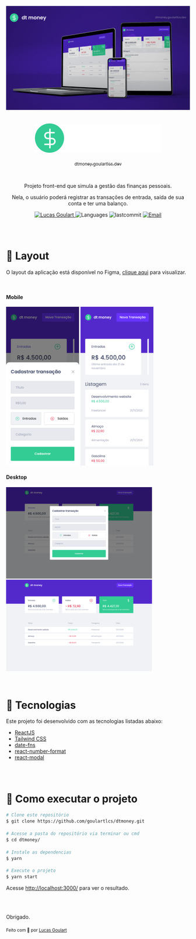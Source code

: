 <div align="center">
  <a href="https://dtmoney.goulartlcs.dev/" target="_blank">
    <img src="./src/assets/dtmoney_cover.png" alt="dt money" />
  </a>

  <br />
  <br />
  <br />

  <a href="https://dtmoney.goulartlcs.dev/" target="_blank">
    <img src="./src/assets/logo.svg" alt="dt money" />
  </a>
  <p align="center">
    <a href="https://dtmoney.goulartlcs.dev/" target="_blank">
      <sub>dtmoney.goulartlcs.dev</sub>
    </a> 
  </p>

  <br />

  <p align="center">
    Projeto front-end que simula a gestão das finanças pessoais.
  </p>
  <p align="center">
    Nela, o usuário poderá registrar as transações de entrada, saída de sua conta e ter uma balanço.
  </p>
 
  
  <p align="center">
    <a href="https://www.linkedin.com/in/goulartlcs/">
      <img alt="Lucas Goulart" src="https://img.shields.io/badge/-goulartlcs-363F5F?style=flat&logo=Linkedin&logoColor=white" />
    </a>
    <img alt="Languages" src="https://img.shields.io/github/languages/count/goulartlcs/dtmoney?color=363F5F" />
    <img alt="lastcommit" src="https://img.shields.io/github/last-commit/goulartlcs/dtmoney?color=363F5F" />
    <a href="mailto:lucas@goulartlcs.dev">
     <img alt="Email" src="https://img.shields.io/badge/-lucas%40goulartlcs.dev-363F5F" />
    </a> 
  </p>
</div>

<br />
<br />

# :art: Layout
O layout da aplicação está disponível no Figma, [clique aqui](https://www.figma.com/file/0xmu9mj2TJYoIOubBFWsk5/dtmoney-Ignite-(Copy)?node-id=0%3A1) para visualizar.

<br />

#### Mobile
<div align="left">
  <img src="./src/assets/screenshot_mobile-2.png" alt="Screenshot Mobile dt money" width="200px" />
  <img src="./src/assets/screenshot_mobile-1.png" alt="Screenshot Mobile dt money" width="200px" />
</div>

#### Desktop
<div align="left">
  <img src="./src/assets/screenshot_desktop-2.png" alt="Screenshot Desktop dt money" width="400px" />
  <img src="./src/assets/screenshot_desktop-1.png" alt="Screenshot Desktop dt money" width="400px" />
</div>

<br />
<br />

# 🧰 Tecnologias
Este projeto foi desenvolvido com as tecnologias listadas abaixo:

- [ReactJS](https://reactjs.org/)
- [Tailwind CSS](https://tailwindcss.com/)
- [date-fns](https://date-fns.org/)
- [react-number-format](https://github.com/s-yadav/react-number-format)
- [react-modal](https://github.com/reactjs/react-modal)

<br />
<br />

# :rocket: Como executar o projeto
```bash
# Clone este repositório
$ git clone https://github.com/goulartlcs/dtmoney.git

# Acesse a pasta do repositório via terminar ou cmd
$ cd dtmoney/

# Instale as dependencias
$ yarn

# Execute o projeto
$ yarn start
```
Acesse [http://localhost:3000/](http://localhost:3000/) para ver o resultado.

<br />
<br />

Obrigado. 

<sub align="center">
  Feito com 💚 por <a href="https://instagram.com/goulartlcs/" target="_blank">Lucas Goulart</a>
</dub>
